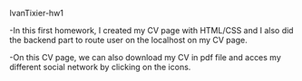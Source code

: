 IvanTixier-hw1

-In this first homework, I created my CV page with HTML/CSS and I also did the backend part to route user on the localhost on my CV page. 

-On this CV page, we can also download my CV in pdf file and acces my different social network by clicking on the icons.
